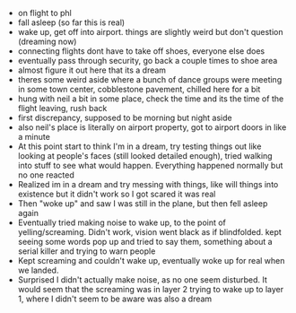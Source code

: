 - on flight to phl
- fall asleep (so far this is real)
- wake up, get off into airport. things are slightly weird but don't question (dreaming now)
- connecting flights dont have to take off shoes, everyone else does
- eventually pass through security, go back a couple times to shoe area
- almost figure it out here that its a dream
- theres some weird aside where a bunch of dance groups were meeting in some town center, cobblestone pavement, chilled here for a bit
- hung with neil a bit in some place, check the time and its the time of the flight leaving, rush back
- first discrepancy, supposed to be morning but night aside
- also neil's place is literally on airport property, got to airport doors in like a minute
- At this point start to think I'm in a dream, try testing things out like looking at people's faces (still looked detailed enough), tried walking into stuff to see what would happen. Everything happened normally but no one reacted
- Realized im in a dream and try messing with things, like will things into existence but it didn't work so I got scared it was real
- Then "woke up" and saw I was still in the plane, but then fell asleep again
- Eventually tried making noise to wake up, to the point of yelling/screaming. Didn't work, vision went black as if blindfolded. kept seeing some words pop up and tried to say them, something about a serial killer and trying to warn people 
- Kept screaming and couldn't wake up, eventually woke up for real when we landed. 
- Surprised I didn't actually make noise, as no one seem disturbed. It would seem that the screaming was in layer 2 trying to wake up to layer 1, where I didn't seem to be aware was also a dream
